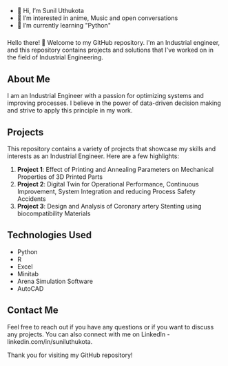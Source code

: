 - 👋 Hi, I’m Sunil Uthukota
- 👀 I’m interested in anime, Music and open conversations
- 🌱 I’m currently learning "Python"


#####

Hello there! 👋 Welcome to my GitHub repository. I'm an Industrial engineer, and this repository contains projects and solutions that I've worked on in the field of Industrial Engineering.

## About Me

I am an Industrial Engineer with a passion for optimizing systems and improving processes. I believe in the power of data-driven decision making and strive to apply this principle in my work.

## Projects

This repository contains a variety of projects that showcase my skills and interests as an Industrial Engineer. Here are a few highlights:

1. **Project 1**: Effect of Printing and Annealing Parameters on Mechanical Properties of 3D Printed Parts
2. **Project 2**: Digital Twin for Operational Performance, Continuous Improvement, System Integration and reducing Process Safety Accidents
3. **Project 3**: Design and Analysis of Coronary artery Stenting using biocompatibility Materials


## Technologies Used

- Python
- R
- Excel
- Minitab
- Arena Simulation Software
- AutoCAD

## Contact Me

Feel free to reach out if you have any questions or if you want to discuss any projects. You can also connect with me on LinkedIn - linkedin.com/in/suniluthukota.

Thank you for visiting my GitHub repository!

<!---
suniluth/suniluth is a ✨ special ✨ repository because its `README.md` (this file) appears on your GitHub profile.
You can click the Preview link to take a look at your changes.
--->
